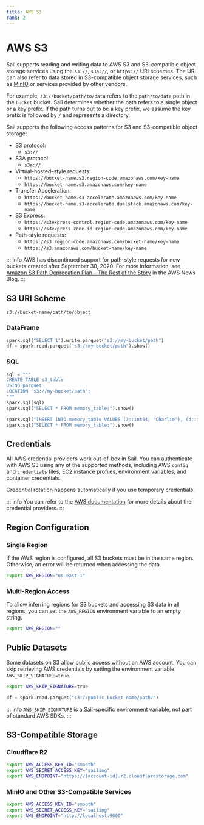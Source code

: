 ```yaml
---
title: AWS S3
rank: 2
---
```


# AWS S3

Sail supports reading and writing data to AWS S3 and S3-compatible object storage services using the `s3://`, `s3a://`, or `https://` URI schemes.
The URI can also refer to data stored in S3-compatible object storage services, such as [MinIO](https://min.io/) or services provided by other vendors.

For example, `s3://bucket/path/to/data` refers to the `path/to/data` path in the `bucket` bucket.
Sail determines whether the path refers to a single object or a key prefix.
If the path turns out to be a key prefix, we assume the key prefix is followed by `/` and represents a directory.

Sail supports the following access patterns for S3 and S3-compatible object storage:

- S3 protocol:
  - `s3://`
- S3A protocol:
  - `s3a://`
- Virtual-hosted–style requests:
  - `https://bucket-name.s3.region-code.amazonaws.com/key-name`
  - `https://bucket-name.s3.amazonaws.com/key-name`
- Transfer Acceleration:
  - `https://bucket-name.s3-accelerate.amazonaws.com/key-name`
  - `https://bucket-name.s3-accelerate.dualstack.amazonaws.com/key-name`
- S3 Express:
  - `https://s3express-control.region-code.amazonaws.com/key-name`
  - `https://s3express-zone-id.region-code.amazonaws.com/key-name`
- Path-style requests:
  - `https://s3.region-code.amazonaws.com/bucket-name/key-name`
  - `https://s3.amazonaws.com/bucket-name/key-name`

::: info
AWS has discontinued support for path-style requests for new buckets created after September 30, 2020.
For more information, see [Amazon S3 Path Deprecation Plan – The Rest of the Story](https://aws.amazon.com/blogs/aws/amazon-s3-path-deprecation-plan-the-rest-of-the-story/) in the AWS News Blog.
:::

## S3 URI Scheme

```
s3://bucket-name/path/to/object
```

### DataFrame

```python
spark.sql("SELECT 1").write.parquet("s3://my-bucket/path")
df = spark.read.parquet("s3://my-bucket/path").show()
```

### SQL

```python
sql = """
CREATE TABLE s3_table
USING parquet
LOCATION 's3://my-bucket/path';
"""
spark.sql(sql)
spark.sql("SELECT * FROM memory_table;").show()

spark.sql("INSERT INTO memory_table VALUES (3::int64, 'Charlie'), (4::int64, 'David');")
spark.sql("SELECT * FROM memory_table;").show()
```

## Credentials

All AWS credential providers work out-of-box in Sail.
You can authenticate with AWS S3 using any of the supported methods, including AWS `config` and `credentials` files,
EC2 instance profiles, environment variables, and container credentials.

Credential rotation happens automatically if you use temporary credentials.

::: info
You can refer to the [AWS documentation](https://docs.aws.amazon.com/sdkref/latest/guide/standardized-credentials.html)
for more details about the credential providers.
:::

## Region Configuration

### Single Region

If the AWS region is configured, all S3 buckets must be in the same region. Otherwise, an error will be returned when accessing the data.

```bash
export AWS_REGION="us-east-1"
```

### Multi-Region Access

To allow inferring regions for S3 buckets and accessing S3 data in all regions, you can set the `AWS_REGION` environment variable to an empty string.

```bash
export AWS_REGION=""
```

## Public Datasets

Some datasets on S3 allow public access without an AWS account.
You can skip retrieving AWS credentials by setting the environment variable `AWS_SKIP_SIGNATURE=true`.

```bash
export AWS_SKIP_SIGNATURE=true
```

```python
df = spark.read.parquet("s3://public-bucket-name/path/")
```

::: info
`AWS_SKIP_SIGNATURE` is a Sail-specific environment variable, not part of standard AWS SDKs.
:::

## S3-Compatible Storage

### Cloudflare R2

```bash
export AWS_ACCESS_KEY_ID="smooth"
export AWS_SECRET_ACCESS_KEY="sailing"
export AWS_ENDPOINT="https://[account-id].r2.cloudflarestorage.com"
```

### MinIO and Other S3-Compatible Services

```bash
export AWS_ACCESS_KEY_ID="smooth"
export AWS_SECRET_ACCESS_KEY="sailing"
export AWS_ENDPOINT="http://localhost:9000"
```
